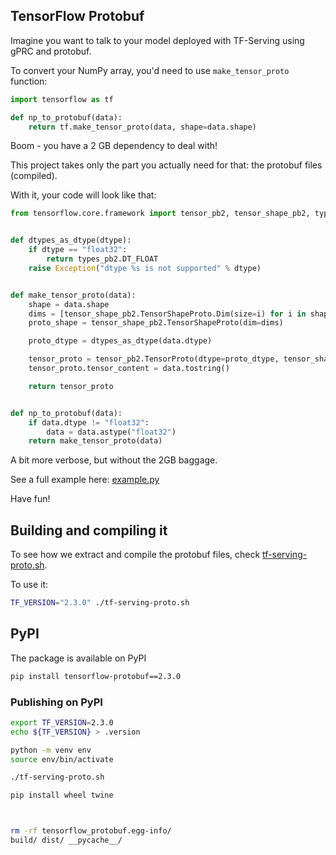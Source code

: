 ## TensorFlow Protobuf

Imagine you want to talk to your model deployed with TF-Serving using gPRC and protobuf.

To convert your NumPy array, you'd need to use `make_tensor_proto` function:

```python
import tensorflow as tf

def np_to_protobuf(data):
    return tf.make_tensor_proto(data, shape=data.shape)
```

Boom - you have a 2 GB dependency to deal with! 


This project takes only the part you actually need for that: the protobuf files (compiled). 

With it, your code will look like that:


```python
from tensorflow.core.framework import tensor_pb2, tensor_shape_pb2, types_pb2


def dtypes_as_dtype(dtype):
    if dtype == "float32":
        return types_pb2.DT_FLOAT
    raise Exception("dtype %s is not supported" % dtype)


def make_tensor_proto(data):
    shape = data.shape
    dims = [tensor_shape_pb2.TensorShapeProto.Dim(size=i) for i in shape]
    proto_shape = tensor_shape_pb2.TensorShapeProto(dim=dims)

    proto_dtype = dtypes_as_dtype(data.dtype)

    tensor_proto = tensor_pb2.TensorProto(dtype=proto_dtype, tensor_shape=proto_shape)
    tensor_proto.tensor_content = data.tostring()

    return tensor_proto


def np_to_protobuf(data):
    if data.dtype != "float32":
        data = data.astype("float32")
    return make_tensor_proto(data)
```

A bit more verbose, but without the 2GB baggage. 

See a full example here: [example.py](example.py)

Have fun!


## Building and compiling it

To see how we extract and compile the protobuf files, check [tf-serving-proto.sh](tf-serving-proto.sh).

To use it:

```bash
TF_VERSION="2.3.0" ./tf-serving-proto.sh
```

## PyPI

The package is available on PyPI

```bash
pip install tensorflow-protobuf==2.3.0
```

### Publishing on PyPI

```bash
export TF_VERSION=2.3.0
echo ${TF_VERSION} > .version

python -m venv env
source env/bin/activate

./tf-serving-proto.sh

pip install wheel twine



rm -rf tensorflow_protobuf.egg-info/
build/ dist/ __pycache__/
```